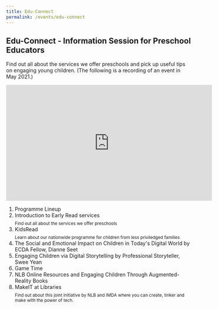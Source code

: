 ```yaml
---
title: Edu-Connect
permalink: /events/edu-connect
---
```

##  Edu-Connect - Information Session for Preschool Educators

Find out all about the services we offer preschools and pick up useful tips on engaging young children. (The following is a recording of an event in May 2021.)

<iframe width="560" height="315" src="https://www.youtube.com/embed/videoseries?list=PLJlLW0qKYHTMbFYA7O3OmVFDlrImLr8c-" title="YouTube video player" frameborder="0" allow="accelerometer; autoplay; clipboard-write; encrypted-media; gyroscope; picture-in-picture" allowfullscreen></iframe>

1. Programme Lineup
2. Introduction to Early Read services  
<sub>Find out all about the services we offer preschools</sub>
3. KidsRead  
<sub> Learn about our nationwide programme for children from less priviledged families </sub>
4. The Social and Emotional Impact on Children in Today's Digital World by ECDA Fellow, Dianne Seet
5. Engaging Children via Digital Storytelling by Professional Storyteller, Swee Yean
6.  Game Time
7. NLB Online Resources and Engaging Children Through Augmented-Reality Books
8. MakeIT at Libraries   
<sub> Find out about this joint initiative by NLB and IMDA where you can create, tinker and make with the power of tech.</sub>